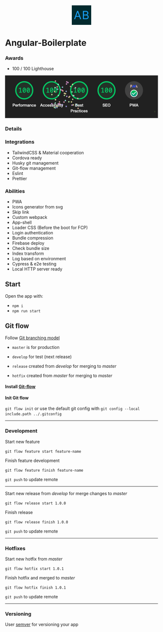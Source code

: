 <p align="center">
<img src="src/assets/imgs/logo.svg" width="64" alt="Logo" />
</p>

# Angular-Boilerplate


### Awards
- 100 / 100 Lighthouse

![img.png](src/assets/imgs/README/lighthouse-100.png)

### Details 

### Integrations 
- TailwindCSS & Material cooperation
- Cordova ready
- Husky git management
- Git-flow management
- Eslint
- Prettier

### Abilities
- PWA
- Icons generator from svg
- Skip link
- Custom webpack
- App-shell
- Loader CSS (Before the boot for FCP)
- Login authentication
- Bundle compression
- Firebase deploy
- Check bundle size
- Index transform
- Log based on environment
- Cypress & e2e testing
- Local HTTP server ready




## Start

Open the app with:
- `npm i`
- `npm run start`

## Git flow

Follow [Git branching model](https://nvie.com/posts/a-successful-git-branching-model/)

- `master` is for production
- `develop` for test (next release)


- `release` created from _develop_ for merging to _master_
- `hotfix` created from _master_ for merging to _master_


#### Install [Git-flow](https://github.com/petervanderdoes/gitflow-avh/wiki/Installation)

#### Init Git flow

`git flow init` or use the default git config with `git config --local include.path ../.gitconfig`

---

### Development
 Start new feature

`git flow feature start feature-name`

 Finish feature development

`git flow feature finish feature-name`

`git push` to update remote

---

Start new release from _develop_ for merge changes to _master_

`git flow release start 1.0.0`

Finish release

`git flow release finish 1.0.0`

`git push` to update remote

---

### Hotfixes

Start new hotfix from _master_

`git flow hotfix start 1.0.1`

Finish hotfix and merged to _master_

`git flow hotfix finish 1.0.1`

`git push` to update remote

---

### Versioning

User [semver](https://semver.org/) for versioning your app
